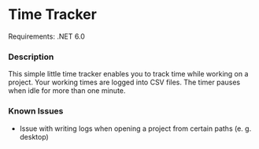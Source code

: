 # Time Tracker
Requirements: .NET 6.0  

### Description

This simple little time tracker enables you to track time while working on a project. Your working times are logged into CSV files. The timer pauses when idle for more than one minute.

### Known Issues

- Issue with writing logs when opening a project from certain paths (e. g. desktop)

